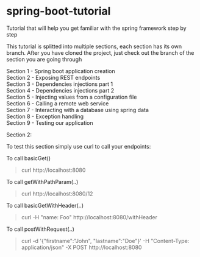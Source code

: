 # spring-boot-tutorial
Tutorial that will help you get familiar with the spring framework step by step

This tutorial is splitted into multiple sections, each section has its own branch. After you have cloned the project, just check out the branch of the section you are going through

Section 1 - Spring boot application creation\
Section 2 - Exposing REST endpoints\
Section 3 - Dependencies injections part 1\
Section 4 - Dependencies injections part 2\
Section 5 - Injecting values from a configuration file\
Section 6 - Calling a remote web service\
Section 7 - Interacting with a database using spring data\
Section 8 - Exception handling\
Section 9 - Testing our application

Section 2:

To test this section simply use curl to call your endpoints:

To call basicGet()
> curl http://localhost:8080

To call getWithPathParam(..)
> curl http://localhost:8080/12

To call basicGetWithHeader(..)
> curl -H "name: Foo" http://localhost:8080/withHeader

To call postWithRequest(..)
> curl -d '{"firstname":"John", "lastname":"Doe"}' -H "Content-Type: application/json" -X POST http://localhost:8080
